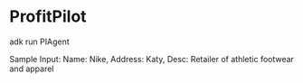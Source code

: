 # ProfitPilot
adk run PIAgent


Sample Input:
Name: Nike, Address: Katy, Desc: Retailer of athletic footwear and apparel